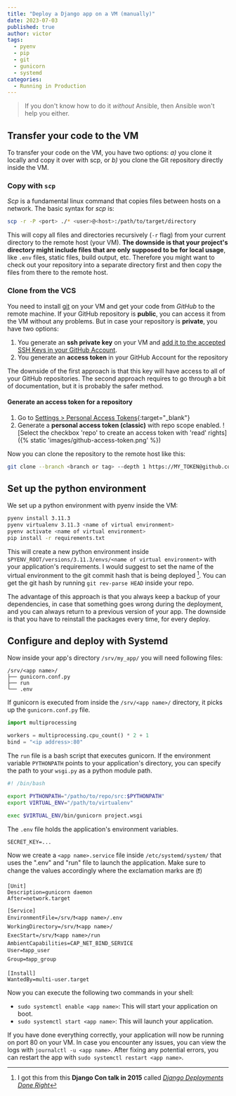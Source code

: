 ```yaml
---
title: "Deploy a Django app on a VM (manually)"
date: 2023-07-03
published: true
author: victor
tags:
  - pyenv
  - pip
  - git
  - gunicorn
  - systemd
categories:
  - Running in Production
---
```


> If you don't know how to do it *without* Ansible, then Ansible won't help you either.

## Transfer your code to the VM

To transfer your code on the VM, you have two options: *a)* you clone it locally and copy it over with scp, or *b)* you clone the Git repository directly inside the VM.

### Copy with `scp`

*Scp* is a fundamental linux command that copies files between hosts on a network. The basic syntax for *scp* is:

```bash
scp -r -P <port> ./* <user>@<host>:/path/to/target/directory
```

This will copy all files and directories recursively (`-r` flag) from your current directory to the remote host (your VM).
**The downside is that your project's directory might include files that are only supposed to be for local usage**, like `.env` files, static files, build output, etc.
Therefore you might want to check out your repository into a separate directory first and then copy the files from there to the remote host.

### Clone from the VCS

You need to install [git](https://github.com/git-guides/install-git) on your VM and get your code from *GitHub* to the remote machine.
If your GitHub repository is **public**, you can access it from the VM without any problems.
But in case your repository is **private**, you have two options:

1. You generate an **ssh private key** on your VM and [add it to the accepted SSH Keys in your GitHub Account](https://docs.github.com/en/authentication/connecting-to-github-with-ssh/adding-a-new-ssh-key-to-your-github-account).
2. You generate an **access token** in your GitHub Account for the repository

The downside of the first approach is that this key will have access to all of your GitHub repositories.
The second approach requires to go through a bit of documentation, but it is probably the safer method.

#### Generate an access token for a repository

1. Go to [Settings > Personal Access Tokens](https://github.com/settings/tokens){:target="_blank"}
2. Generate a **personal access token (classic)** with repo scope enabled.
  ![Select the checkbox 'repo' to create an access token with 'read' rights]({% static 'images/github-access-token.png' %})


Now you can clone the repository to the remote host like this:

```bash
git clone --branch <branch or tag> --depth 1 https://MY_TOKEN@github.com/user-or-org/repo
```

## Set up the python environment

We set up a python environment with pyenv inside the VM:

```bash
pyenv install 3.11.3
pyenv virtualenv 3.11.3 <name of virtual environment>
pyenv activate <name of virtual environment>
pip install -r requirements.txt
```

This will create a new python environment inside `$PYENV_ROOT/versions/3.11.3/envs/<name of virtual environment>` with your application's requirements.
I would suggest to set the name of the virtual environment to the git commit hash that is being deployed [^deployment-done-right].
You can get the git hash by running `git rev-parse HEAD` inside your repo.

The advantage of this approach is that you always keep a backup of your dependencies, in case that something goes wrong during the deployment, and you can always return to a previous version of your app.
The downside is that you have to reinstall the packages every time, for every deploy.

## Configure and deploy with Systemd

Now inside your app's directory `/srv/my_app/` you will need following files:

```
/srv/<app name>/
├── gunicorn.conf.py
├── run
└── .env
```


If gunicorn is executed from inside the `/srv/<app name>/` directory, it picks up the `gunicorn.conf.py` file.

```python
import multiprocessing

workers = multiprocessing.cpu_count() * 2 + 1
bind = "<ip address>:80"
```

The `run` file is a bash script that executes gunicorn.
If the environment variable `PYTHONPATH` points to your application's directory, you can specify the path to your `wsgi.py` as a python module path.

```bash
#! /bin/bash

export PYTHONPATH="/patho/to/repo/src:$PYTHONPATH"
export VIRTUAL_ENV="/path/to/virtualenv"

exec $VIRTUAL_ENV/bin/gunicorn project.wsgi
```

The `.env` file holds the application's environment variables.

```
SECRET_KEY=...
```

Now we create a `<app name>.service` file inside `/etc/systemd/system/` that uses the ".env" and "run" file to launch the application.
Make sure to change the values accordingly where the exclamation marks are (❗)

```
[Unit]
Description=gunicorn daemon
After=network.target

[Service]
EnvironmentFile=/srv/❗<app name>/.env
WorkingDirectory=/srv/❗<app name>/
ExecStart=/srv/❗<app name>/run
AmbientCapabilities=CAP_NET_BIND_SERVICE
User=❗app_user
Group=❗app_group

[Install]
WantedBy=multi-user.target
```


Now you can execute the following two commands in your shell:

* `sudo systemctl enable <app name>`: This will start your application on boot.
* `sudo systemctl start <app name>`: This will launch your application.

If you have done everything correctly, your application will now be running on port 80 on your VM.
In case you encounter any issues, you can view the logs with `journalctl -u <app name>`.
After fixing any potential errors, you can restart the app with `sudo systemctl restart <app name>`.

[^deployment-done-right]: I got this from this **Django Con talk in 2015** called [*Django Deployments Done Right*](https://www.youtube.com/watch?v=SUczHTa7WmQ)
